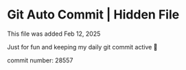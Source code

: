 # Git Auto Commit | Hidden File

This file was added Feb 12, 2025

Just for fun and keeping my daily git commit active 🤪

commit number: 28557
